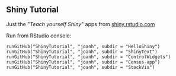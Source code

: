 ## Shiny Tutorial
Just the "*Teach yourself Shiny*" apps from [shiny.rstudio.com](http://shiny.rstudio.com/tutorial/)

Run from RStudio console:

    runGitHub("ShinyTutorial", "joanh", subdir = "HelloShiny")
    runGitHub("ShinyTutorial", "joanh", subdir = "ShinyText")
    runGitHub("ShinyTutorial", "joanh", subdir = "ControlWidgets")
    runGitHub("ShinyTutorial", "joanh", subdir = "Census-app")
    runGitHub("ShinyTutorial", "joanh", subdir = "StockVis")
